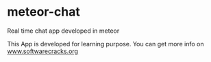 # meteor-chat
Real time chat app developed in meteor

This App is developed for learning purpose.
You can get more info on www.softwarecracks.org

